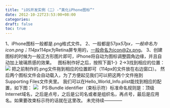 ```yaml
---
title: "iOS开发实例（二）-“美化iPhone图标”"
date: 2012-10-22T23:53:00+08:00
categories: 
draft: false
toc: true
---
```


1、iPhone图标一般都是.png格式文件。 2、一般都是57px*57px，一般命名为icon.png；114px*114px为Retina屏专用的，一般命名为icon@2x.png。 3、创建图标的时候为一般正方形图片即可，iPhone将自动为图标调整圆角边缘，并且自动加上玻璃质感的效果。   图标制作好之后，按照下面1-》2->3找到相应的位置： ![](http://m1.img.libdd.com/farm5/2012/1022/23/81BA7EC20DDB67C06793B4602D536F409E313CB6052A9_800_524.jpg) 把之前制作的.png文件拖到相应的位置即可（114px的文件放在右边窗口）。 然后两个图标文件会自动载入，为了方便起见我们可以把这两个文件拖到Supporting Files文件夹里。 我们可以在Hello_World_Info.plist能找到相应的配置，如下图： ![](http://m1.img.libdd.com/farm5/2012/1022/23/B8658349A69C43F4D5277505CED658B93A011192B8E30_800_383.jpg)   PS:Bundle identifier（束标示符）标准命名规则是：顶级Internet域名，之后是点号，之后是公司名或者是组织名，再点号，最后是应用名。如果要改束标示符的话就在这里改。 未完待续————